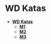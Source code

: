 # WD Katas

- **[WD Katas](./katas)**
  - **[M1](./katas/module-1)**
  - **[M2](./katas/module-2)**
  - **[M3](./katas/module-3)**


